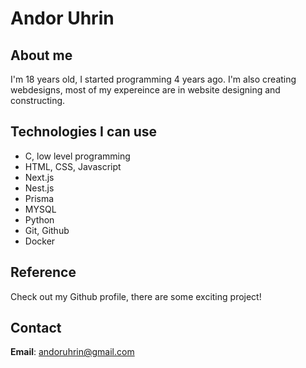 # Andor Uhrin

## About me

I'm 18 years old, I started programming 4 years ago. I'm also creating webdesigns, most of my expereince are in website designing and constructing.

## Technologies I can use
- C, low level programming
- HTML, CSS, Javascript
- Next.js
- Nest.js
- Prisma
- MYSQL
- Python
- Git, Github
- Docker

## Reference

Check out my Github profile, there are some exciting project!

## Contact

**Email**: andoruhrin@gmail.com
